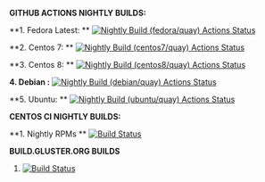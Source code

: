 **GITHUB ACTIONS NIGHTLY BUILDS:**

**1. Fedora Latest: ** [![Nightly Build (fedora/quay) Actions Status](https://github.com/gluster/Gluster-Builds/actions/workflows/Nightly_Build_Fedora_Latest.yml/badge.svg)](https://github.com/gluster/Gluster-Builds/actions)

**2. Centos 7: ** [![Nightly Build (centos7/quay) Actions Status](https://github.com/gluster/Gluster-Builds/actions/workflows/Nightly_Build_Centos7.yml/badge.svg)](https://github.com/gluster/Gluster-Builds/actions)

**3. Centos 8: ** [![Nightly Build (centos8/quay) Actions Status](https://github.com/gluster/Gluster-Builds/actions/workflows/Nightly_Build_Centos8.yml/badge.svg)](https://github.com/gluster/Gluster-Builds/actions)

**4. Debian :** [![Nightly Build (debian/quay) Actions Status](https://github.com/gluster/Gluster-Builds/actions/workflows/nightly-build-debian.yml/badge.svg)](https://github.com/gluster/Gluster-Builds/actions)

**5. Ubuntu: ** [![Nightly Build (ubuntu/quay) Actions Status](https://github.com/gluster/Gluster-Builds/actions/workflows/nightly-build-ubuntu.yml/badge.svg)](https://github.com/gluster/Gluster-Builds/actions)

**CENTOS CI NIGHTLY BUILDS:**

**1. Nightly RPMs **
[![Build Status](https://ci.centos.org/buildStatus/icon?job=gluster_build-rpms)](https://ci.centos.org/view/Gluster/job/gluster_build-rpms/)

**BUILD.GLUSTER.ORG BUILDS**
1. [![Build Status](https://build.gluster.org/buildStatus/icon?job=32-bit-build-smoke)](https://build.gluster.org/job/32-bit-build-smoke/)
